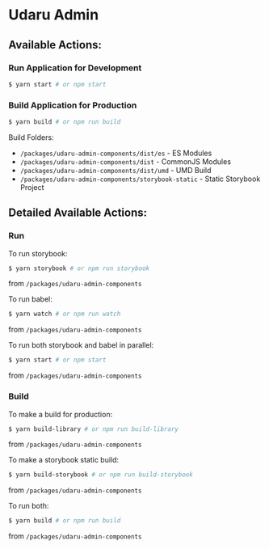 # Udaru Admin

## Available Actions:

### Run Application for Development

```sh
$ yarn start # or npm start
```

### Build Application for Production

```sh
$ yarn build # or npm run build
```

Build Folders:

* `/packages/udaru-admin-components/dist/es` - ES Modules
* `/packages/udaru-admin-components/dist` - CommonJS Modules
* `/packages/udaru-admin-components/dist/umd` - UMD Build
* `/packages/udaru-admin-components/storybook-static` - Static Storybook Project

## Detailed Available Actions:

### Run

To run storybook:

```sh
$ yarn storybook # or npm run storybook
```

from `/packages/udaru-admin-components`

To run babel:

```sh
$ yarn watch # or npm run watch
```

from `/packages/udaru-admin-components`

To run both storybook and babel in parallel:

```sh
$ yarn start # or npm start
```

from `/packages/udaru-admin-components`

### Build

To make a build for production:

```sh
$ yarn build-library # or npm run build-library
```

from `/packages/udaru-admin-components`

To make a storybook static build:

```sh
$ yarn build-storybook # or npm run build-storybook
```

from `/packages/udaru-admin-components`

To run both:

```sh
$ yarn build # or npm run build
```

from `/packages/udaru-admin-components`
